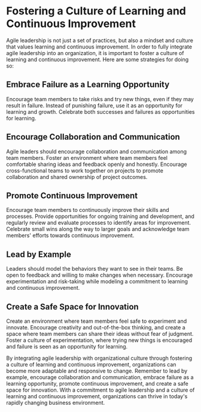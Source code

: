Fostering a Culture of Learning and Continuous Improvement
===============================================================================================================================

Agile leadership is not just a set of practices, but also a mindset and culture that values learning and continuous improvement. In order to fully integrate agile leadership into an organization, it is important to foster a culture of learning and continuous improvement. Here are some strategies for doing so:

Embrace Failure as a Learning Opportunity
-----------------------------------------

Encourage team members to take risks and try new things, even if they may result in failure. Instead of punishing failure, use it as an opportunity for learning and growth. Celebrate both successes and failures as opportunities for learning.

Encourage Collaboration and Communication
-----------------------------------------

Agile leaders should encourage collaboration and communication among team members. Foster an environment where team members feel comfortable sharing ideas and feedback openly and honestly. Encourage cross-functional teams to work together on projects to promote collaboration and shared ownership of project outcomes.

Promote Continuous Improvement
------------------------------

Encourage team members to continuously improve their skills and processes. Provide opportunities for ongoing training and development, and regularly review and evaluate processes to identify areas for improvement. Celebrate small wins along the way to larger goals and acknowledge team members' efforts towards continuous improvement.

Lead by Example
---------------

Leaders should model the behaviors they want to see in their teams. Be open to feedback and willing to make changes when necessary. Encourage experimentation and risk-taking while modeling a commitment to learning and continuous improvement.

Create a Safe Space for Innovation
----------------------------------

Create an environment where team members feel safe to experiment and innovate. Encourage creativity and out-of-the-box thinking, and create a space where team members can share their ideas without fear of judgment. Foster a culture of experimentation, where trying new things is encouraged and failure is seen as an opportunity for learning.

By integrating agile leadership with organizational culture through fostering a culture of learning and continuous improvement, organizations can become more adaptable and responsive to change. Remember to lead by example, encourage collaboration and communication, embrace failure as a learning opportunity, promote continuous improvement, and create a safe space for innovation. With a commitment to agile leadership and a culture of learning and continuous improvement, organizations can thrive in today's rapidly changing business environment.
